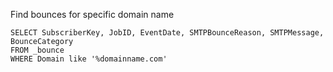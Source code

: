 Find bounces for specific domain name

```
SELECT SubscriberKey, JobID, EventDate, SMTPBounceReason, SMTPMessage, BounceCategory
FROM _bounce 
WHERE Domain like '%domainname.com'
```
